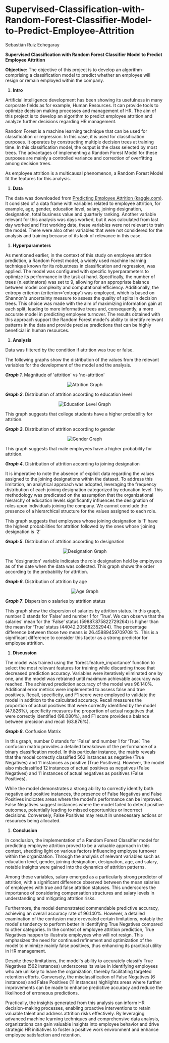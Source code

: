 # Supervised-Classification-with-Random-Forest-Classifier-Model-to-Predict-Employee-Attrition
Sebastián Ruiz Echegaray

**Supervised Classification with Random Forest Classifier Model to Predict Employee Attrition**

**Objective:** The objective of this project is to develop an algorithm comprising a classification model to predict whether an employee will resign or remain employed within the company.

1. **Intro**

Artificial intelligence development has been showing its usefulness in many corporate fields as for example, Human Resources. It can provide tools to optimize decision making processes and management of HR. The aim of this project is to develop an algorithm to predict employee attrition and analyze further decisions regarding HR management.

Random Forest is a machine learning technique that can be used for classification or regression. In this case, it is used for classification purposes. It operates by constructing multiple decision trees at training time. In this classification model, the output is the class selected by most trees. The advantages of implementing a Random Forest Model for these purposes are mainly a controlled variance and correction of overfitting among decision trees.

As employee attrition is a multicausal phenomenon, a Random Forest Model fit the features for this analysis.

1. **Data**

The data was downloaded from [Predicting Employee Attrition (kaggle.com)](https://www.kaggle.com/datasets/pavan9065/predicting-employee-attrition/data?select=train_data.csv). It consisted of a data frame with variables related to employee attrition, for example, age, gender, education level, salary, joining designation, designation, total business value and quarterly ranking. Another variable relevant for this analysis was days worked, but it was calculated from last day worked and first working date, these variables were not relevant to train the model. There were also other variables that were not considered for the analysis and training because of its lack of relevance in this case.

1. **Hyperparameters**

As mentioned earlier, in the context of this study on employee attrition prediction, a Random Forest model, a widely used machine learning technique known for its robustness in classification and regression, was applied. The model was configured with specific hyperparameters to optimize its performance in the task at hand. Specifically, the number of trees (n_estimators) was set to 9, allowing for an appropriate balance between model complexity and computational efficiency. Additionally, the entropy criterion (criterion='entropy') was employed, which is based on Shannon's uncertainty measure to assess the quality of splits in decision trees. This choice was made with the aim of maximizing information gain at each split, leading to more informative trees and, consequently, a more accurate model in predicting employee turnover. The results obtained with this approach support the Random Forest model's ability to identify relevant patterns in the data and provide precise predictions that can be highly beneficial in human resources.

1. **Analysis**

Data was filtered by the condition if attrition was true or false.

The following graphs show the distribution of the values from the relevant variables for the development of the model and the analysis.

**_Graph 1_**. Magnitude of 'attrition' vs 'no-attrition'
<p align="center">
  <img src="https://github.com/SebastianRuizE98/Supervised-Classification-with-Random-Forest-Classifier-Model-to-Predict-Employee-Attrition/blob/main/Attrition%20graph.png?raw=true" alt="Attrition Graph">
</p>



**_Graph 2_**. Distribution of attrition according to education level
<p align="center">
  <img src="https://github.com/SebastianRuizE98/Supervised-Classification-with-Random-Forest-Classifier-Model-to-Predict-Employee-Attrition/blob/main/ed%20lvl%20graph.png?raw=true" alt="Education Level Graph">
</p>


This graph suggests that college students have a higher probability for attrition.

**_Graph 3_**. Distribution of attrition according to gender
<p align="center">
  <img src="https://github.com/SebastianRuizE98/Supervised-Classification-with-Random-Forest-Classifier-Model-to-Predict-Employee-Attrition/blob/main/gender_graph.png?raw=true" alt="Gender Graph">
</p>



This graph suggests that male employees have a higher probability for attrition.

**_Graph 4_**. Distribution of attrition according to joining designation





It is imperative to note the absence of explicit data regarding the values assigned to the joining designations within the dataset. To address this limitation, an analytical approach was adopted, leveraging the frequency distribution of each joining designation categorized by education level. This methodology was predicated on the assumption that the organizational hierarchy of education levels significantly influences the designation of roles upon individuals joining the company. We cannot conclude the presence of a hierarchical structure for the values assigned to each role.

This graph suggests that employees whose joining designation is ‘1’ have the highest probabilities for attrition followed by the ones whose ‘joining designation is ‘2’

**_Graph 5_**. Distribution of attrition according to designation
<p align="center">
  <img src="https://github.com/SebastianRuizE98/Supervised-Classification-with-Random-Forest-Classifier-Model-to-Predict-Employee-Attrition/blob/main/designation_graph.png?raw=true" alt="Designation Graph">
</p>




The 'designation' variable indicates the role designation held by employees as of the date when the data was collected. This graph shows the order according to the probability for attrition.

**_Graph 6_**. Distribution of attrition by age
<p align="center">
  <img src="https://github.com/SebastianRuizE98/Supervised-Classification-with-Random-Forest-Classifier-Model-to-Predict-Employee-Attrition/blob/main/age_graph.png?raw=true" alt="Age Graph">
</p>



**_Graph 7_**. Dispersion o salaries by attrition status



This graph show the dispersion of salaries by attrition status. In this graph, number 0 stands for ‘False’ and number 1 for ‘True’. We can observe that the salaries’ mean for the ‘False’ status (59887.875822729264) is higher than the mean for ‘True’ status (44042.205882352944). The percentage difference between those two means is 26.45889459709708 %. This is a significant difference to consider this factor as a strong predictor for employee attrition.

1. **Discussion**

The model was trained using the 'forest.feature_importance' function to select the most relevant features for training while discarding those that decreased prediction accuracy. Variables were iteratively eliminated one by one, and the model was retrained until maximum achievable accuracy was reached. The achieved prediction accuracy of the model was 96.140%. Additional error metrics were implemented to assess false and true positives. Recall, specificity, and F1 score were employed to validate the model in addition to the calculated accuracy. Recall measures the proportion of actual positives that were correctly identified by the model (47.826%), specificity measures the proportion of actual negatives that were correctly identified (98.080%), and F1 score provides a balance between precision and recall (63.876%).

**_Graph 8_**. Confusion Matrix


In this graph, number 0 stands for ‘False’ and number 1 for ‘True’. The confusion matrix provides a detailed breakdown of the performance of a binary classification model. In this particular instance, the matrix reveals that the model correctly classified 562 instances as negative (True Negatives) and 11 instances as positive (True Positives). However, the model also misclassified 12 instances of actual positives as negatives (False Negatives) and 11 instances of actual negatives as positives (False Positives).

While the model demonstrates a strong ability to correctly identify both negative and positive instances, the presence of False Negatives and False Positives indicates areas where the model's performance can be improved. False Negatives suggest instances where the model failed to detect positive outcomes, potentially leading to missed opportunities or incorrect decisions. Conversely, False Positives may result in unnecessary actions or resources being allocated.

1. **Conclusion**

In conclusion, the implementation of a Random Forest Classifier model for predicting employee attrition proved to be a valuable approach in this context, shedding light on various factors influencing employee turnover within the organization. Through the analysis of relevant variables such as education level, gender, joining designation, designation, age, and salary, notable insights were gained into the dynamics of attrition patterns.

Among these variables, salary emerged as a particularly strong predictor of attrition, with a significant difference observed between the mean salaries of employees with true and false attrition statuses. This underscores the importance of considering compensation structures and salary levels in understanding and mitigating attrition risks.

Furthermore, the model demonstrated commendable predictive accuracy, achieving an overall accuracy rate of 96.140%. However, a detailed examination of the confusion matrix revealed certain limitations, notably the model's tendency to perform better in identifying True Negatives compared to other categories. In the context of employee attrition prediction, True Negatives happen to illustrate employees who will not resign. This emphasizes the need for continued refinement and optimization of the model to minimize mainly false positives, thus enhancing its practical utility in HR management.

Despite these limitations, the model's ability to accurately classify True Negatives (562 instances) underscores its value in identifying employees who are unlikely to leave the organization, thereby facilitating targeted retention efforts. Conversely, the misclassification of False Negatives (6 instances) and False Positives (11 instances) highlights areas where further improvements can be made to enhance predictive accuracy and reduce the likelihood of erroneous predictions.

Practically, the insights generated from this analysis can inform HR decision-making processes, enabling proactive interventions to retain valuable talent and address attrition risks effectively. By leveraging advanced machine learning techniques and comprehensive data analysis, organizations can gain valuable insights into employee behavior and drive strategic HR initiatives to foster a positive work environment and enhance employee satisfaction and retention.
